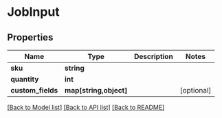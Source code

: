 # JobInput

## Properties
Name | Type | Description | Notes
------------ | ------------- | ------------- | -------------
**sku** | **string** |  | 
**quantity** | **int** |  | 
**custom_fields** | **map[string,object]** |  | [optional] 

[[Back to Model list]](../README.md#documentation-for-models) [[Back to API list]](../README.md#documentation-for-api-endpoints) [[Back to README]](../README.md)


